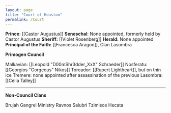 ```yaml
---
layout: page
title: "Court of Houston"
permalink: /Court
---
```


**Prince**: [[Castor Augustus]]
**Seneschal**: None appointed, formerly held by Castor Augustus 
**Sheriff:** [[Violet Rosenberg]] 
**Herald:** None appointed 
**Principal of the Faith:** [[Francesca Aragon]], Clan Lasombra

**Primogen Council**

Malkavian: [[Leopold "D00mShr3dder_XxX" Schraeder]]
Nosferatu: [[Georgios "Gorgeous" Nikos]]
Toreador: [[Rupert Lightheart]], but on thin ice
Tremere: none appointed after assassination of the previous 
Lasombra: [[Celia Talley]]

---

**Non-Council Clans**

Brujah
Gangrel
Ministry
Ravnos
Salubri
Tzimisce
Hecata

